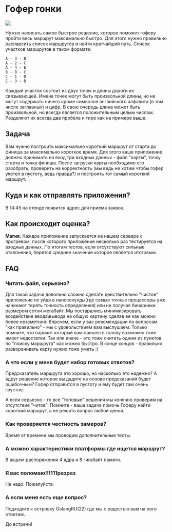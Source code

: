 # Гофер гонки

![](techtrain.png)

Нужно написать самое быстрое решение, которое поможет гоферу пройти весь маршрут максимально быстро. Для этого нужно правильно распарсить 
список маршрутов и найти кратчайший путь. Список участков маршрутов в таком формате:

```
A - 3 - B
A - 2 - C
A - 4 - E
B - 8 - C
C - 1 - D
E - 3 - B
```
Каждый участок состоит из двух точек и длины дороги их связывающей. Имена точек могут быть произвольной длины, но не могут содержать ничего кроме символов английского алфавита (в том числе заглавных) и цифр. В свою очередь длина может быть произвольной, но всегда является положительным целым числом. Разделяют их всегда два пробела и тире как на примере выше.

## Задача

Вам нужно построить максимально короткий маршрут от старта до финиша за максимально короткое время. Для этого ваше приложение должно принимать на вход три входных данных - файл "карты", точку старта и точку финиша. После загрузки карты необходимо его разобрать, проверить на корректность (мы ведь не хотим чтобы гофер улетел в пустоту, ведь правда?) и построить тот самый короткий маршрут.

## Куда и как отправлять приложения?

В 14:45 на стенде появится адрес для приема заявок.

## Как происходит оценка?

**Магия.** Каждое приложение запускается на нашем сервере с прогревом, после которого приложение несколько раз тестируется на входных данных. По итогам тестов, если отсутствуют сильные отклонения, берется среднее значение которое является итоговым.

## FAQ

### Читать файл, серьезно?
Для такой задачи довольно сложно сделать действительно "чистое" приложение не уйдя в наносекунды(где самые точные процессоры уже начинают терять точность определения) или не получая бинарники размером сотни мегабайт. Мы постарались минимизировать воздействие ввода\вывода на общую картину сделав ее как можно более незаметной. Впрочем, если у вас рекомендации по вопросам "как правильно" - мы с удовольствием вам выслушаем. Только помните, что вариант который вам пришел в голову возможно тоже имеет недостатки. Так или иначе - это тоже считать одним из пунктов по "поиску маршрута" как можно быстро. В конце концов - правильно разворачивать карту нужно тоже уметь :)

### А что если у меня будет набор готовых ответов?
Предсказатель маршрута это хорошо, но насколько это надежно? А вдруг решение которое вы дадите на основе предсказаний будет ошибочным? Гофер отправится в пустоту и ему будет там очень грустно.

А если серьезно - то все "топовые" решения мы конечно проверим на отсутствие "читов". Помните - ваша задача помочь Гоферу найти короткий маршрут, а не решить вопрос любой ценой.

### Как проверяется честность замеров?
Время от времени мы проводим дополнительные тесты.

### А можно характеристики платформы где ищется маршрут?
В вашем распоряжении 4 ядра и 8 гигабайт памяти.

### Я вас поломаю!!!111разраз
Не надо. Пожалуйста.

### А если меня есть еще вопрос?
Подходите к островку GolangRU(22) где мы с радостью вам на него ответим.

До встречи!

